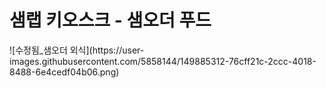 <h1>샘랩 키오스크 - 샘오더 푸드</h1>
![수정됨_샘오더 외식](https://user-images.githubusercontent.com/5858144/149885312-76cff21c-2ccc-4018-8488-6e4cedf04b06.png)
